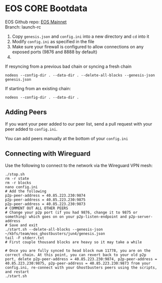 # EOS CORE Bootdata

EOS Github repo: [EOS Mainnet](https://github.com/EOS-Mainnet/eos)  
Branch: launch-rc

1. Copy `genesis.json` and `config.ini` into a new directory and `cd` into it
2. Modify `config.ini` as specified in the file
3. Make sure your firewall is configured to allow connections on any exposed ports (9876 and 8888 by default)
4.  

If resyncing from a previous bad chain or syncing a fresh chain

`nodeos --config-dir . --data-dir . --delete-all-blocks --genesis-json genesis.json`

If starting from an existing chain:

`nodeos --config-dir . --data-dir .`

## Adding Peers

If you want your peer added to our peer list, send a pull request with your peer added to `config.ini`. 

You can add peers manually at the bottom of your `config.ini`


## Connecting with Wireguard 

Use the following to connect to the network via the Wireguard VPN mesh:

```
./stop.sh
rm -r state
rm -r blocks
nano config.ini
# Add the following
p2p-peer-address = 40.85.223.230:9874
p2p-peer-address = 40.85.223.230:9875
p2p-peer-address = 40.85.223.230:9873
# COMMENT OUT ALL OTHER PEERS
# Change your p2p port (if you had 9876, change it to 9875 or something) which goes on on your p2p-listen-endpoint and p2p-server-address
# Save and exit
./start.sh --delete-all-blocks --genesis-json ~/kbfs/team/eos_ghostbusters/jun4/genesis.json
tail -F stderr.txt
# First couple thousand blocks are heavy so it may take a while

# Once you are fully synced to head block num 11778, you are on the correct chain. At this point, you can revert back to your old p2p port, delete p2p-peer-address = 40.85.223.230:9874, p2p-peer-address = 40.85.223.230:9875, p2p-peer-address = 40.85.223.230:9873 from your config.ini, re-connect with your Ghostbusters peers using the scripts, and restart
./start.sh
```
